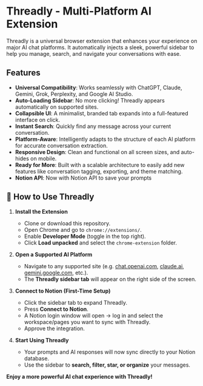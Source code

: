 # Threadly - Multi-Platform AI Extension

Threadly is a universal browser extension that enhances your experience on major AI chat platforms. It automatically injects a sleek, powerful sidebar to help you manage, search, and navigate your conversations with ease.

## Features

- **Universal Compatibility**: Works seamlessly with ChatGPT, Claude, Gemini, Grok, Perplexity, and Google AI Studio.
- **Auto-Loading Sidebar**: No more clicking! Threadly appears automatically on supported sites.
- **Collapsible UI**: A minimalist, branded tab expands into a full-featured interface on click.
- **Instant Search**: Quickly find any message across your current conversation.
- **Platform-Aware**: Intelligently adapts to the structure of each AI platform for accurate conversation extraction.
- **Responsive Design**: Clean and functional on all screen sizes, and auto-hides on mobile.
- **Ready for More**: Built with a scalable architecture to easily add new features like conversation tagging, exporting, and theme matching.
- **Notion API**: Now with Notion API to save your prompts 

## 🚀 How to Use Threadly


1. **Install the Extension**  
   - Clone or download this repository.  
   - Open Chrome and go to `chrome://extensions/`.  
   - Enable **Developer Mode** (toggle in the top right).  
   - Click **Load unpacked** and select the `chrome-extension` folder.  

2. **Open a Supported AI Platform**  
   - Navigate to any supported site (e.g. [chat.openai.com](https://chat.openai.com), [claude.ai](https://claude.ai), [gemini.google.com](https://gemini.google.com), etc.).  
   - The **Threadly sidebar tab** will appear on the right side of the screen.  

3. **Connect to Notion (First-Time Setup)**  
   - Click the sidebar tab to expand Threadly.  
   - Press **Connect to Notion**.  
   - A Notion login window will open → log in and select the workspace/pages you want to sync with Threadly.  
   - Approve the integration.  

4. **Start Using Threadly**  
   - Your prompts and AI responses will now sync directly to your Notion database.  
   - Use the sidebar to **search, filter, star, or organize** your messages.  

**Enjoy a more powerful AI chat experience with Threadly!**
